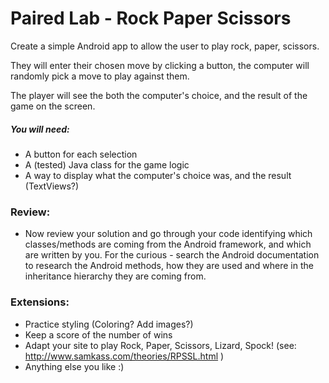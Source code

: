 # Paired Lab - Rock Paper Scissors

Create a simple Android app to allow the user to play rock, paper, scissors.

They will enter their chosen move by clicking a button, the computer will randomly pick a move to play against them.

The player will see the both the computer's choice, and the result of the game on the screen.

##### You will need:

* A button for each selection
* A (tested) Java class for the game logic
* A way to display what the computer's choice was, and the result (TextViews?)


### Review:
- Now review your solution and go through your code identifying which classes/methods are coming from the Android framework, and which are written by you. For the curious - search the Android documentation to research the Android methods, how they are used and where in the inheritance hierarchy they are coming from.

### Extensions:

* Practice styling (Coloring? Add images?)
* Keep a score of the number of wins
* Adapt your site to play Rock, Paper, Scissors, Lizard, Spock! (see: http://www.samkass.com/theories/RPSSL.html )
* Anything else you like :)
